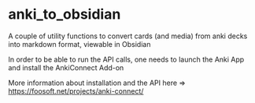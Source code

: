 # anki_to_obsidian
A couple of utility functions to convert cards (and media) from anki decks into markdown format, viewable in Obsidian

In order to be able to run the API calls, one needs to launch the Anki App 
and install the AnkiConnect Add-on

More information about installation and the API here => https://foosoft.net/projects/anki-connect/

